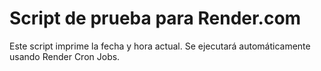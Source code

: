 # Script de prueba para Render.com

Este script imprime la fecha y hora actual. Se ejecutará automáticamente usando Render Cron Jobs.
